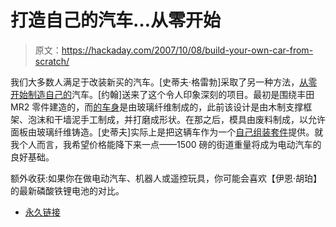 # 打造自己的汽车…从零开始

> 原文：<https://hackaday.com/2007/10/08/build-your-own-car-from-scratch/>

我们大多数人满足于改装新买的汽车。[史蒂夫·格雷勃]采取了另一种方法，[从零开始制造自己的](http://www.grabercars.com/)汽车。[约翰]送来了这个令人印象深刻的项目。最初是围绕丰田 MR2 零件建造的，而[的车身](http://www.grabercars.com/content/view/72/42/)是由玻璃纤维制成的，此前该设计是由木制支撑框架、泡沫和干墙泥手工制成，并打磨成形状。在那之后，模具由废料制成，以允许面板由玻璃纤维铸造。[史蒂夫]实际上是把这辆车作为一个[自己组装套件](http://www.grabercars.com/content/view/80/2/)提供。就我个人而言，我希望价格能降下来一点——1500 磅的街道重量将成为电动汽车的良好基础。

额外收获:如果你在做电动汽车、机器人或遥控玩具，你可能会喜欢【伊恩·胡珀】的最新磷酸铁锂电池的对比。

*   [永久链接](http://www.grabercars.com/)